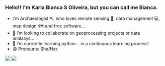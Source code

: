 ### Hello!! I'm Karla Bianca S Oliveira, but you can call me Bianca.
- I'm Archaeologist ⛏️, who loves remote sensing 📡, data management 💻, map design 🗺️ and free software...
- 🔭 I’m looking to collaborate on geoprocessing projects or data analasys...
- 🌱 I’m currently learning python... in a continuous learning process!
- 😄 Pronouns: She/Her.

<div> 
  <a href = "mailto:kbiancasol@gmail.com"><img src="https://img.shields.io/badge/-Gmail-%23333?style=for-the-badge&logo=gmail&logoColor=white" target="_blank"></a>
  <a href="https://www.linkedin.com/in/karlabiancasol/" target="_blank"><img src="https://img.shields.io/badge/-LinkedIn-%230077B5?style=for-the-badge&logo=linkedin&logoColor=white" target="_blank"></a> 
</div>

<!---
kabianca/kabianca is a ✨ special ✨ repository because its `README.md` (this file) appears on your GitHub profile.
You can click the Preview link to take a look at your changes.
--->
